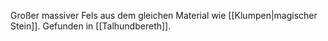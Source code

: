 Großer massiver Fels aus dem gleichen Material wie [[Klumpen|magischer Stein]]. Gefunden in [[Talhundbereth]].
